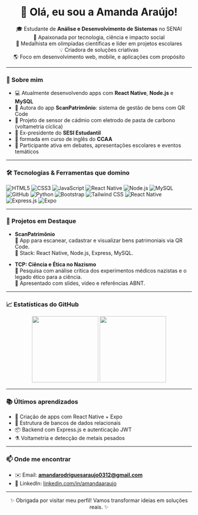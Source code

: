 <h1 align="center">👋 Olá, eu sou a Amanda Araújo!</h1>

<p align="center">
🎓 Estudante de <strong>Análise e Desenvolvimento de Sistemas</strong> no SENAI<br>
🧪 Apaixonada por tecnologia, ciência e impacto social<br>
🏅 Medalhista em olimpíadas científicas e líder em projetos escolares<br>
💡 Criadora de soluções criativas</strong><br>
🌎 Foco em desenvolvimento web, mobile, e aplicações com propósito
</p>

---

### 🧠 Sobre mim

- 💻 Atualmente desenvolvendo apps com **React Native**, **Node.js** e **MySQL**
- 📱 Autora do app **ScanPatrimônio**: sistema de gestão de bens com QR Code
- 🔬 Projeto de sensor de cádmio com eletrodo de pasta de carbono (voltametria cíclica)
- 🧭 Ex-presidente do **SESI Estudantil**
- 📢 formada em curso de inglês do **CCAA**
- 🎤 Participante ativa em debates, apresentações escolares e eventos temáticos

---

### 🛠️ Tecnologias & Ferramentas que domino

![HTML5](https://img.shields.io/badge/HTML5-E34F26?style=for-the-badge&logo=html5&logoColor=white)
![CSS3](https://img.shields.io/badge/CSS3-1572B6?style=for-the-badge&logo=css3)
![JavaScript](https://img.shields.io/badge/JavaScript-F7DF1E?style=for-the-badge&logo=javascript&logoColor=black)
![React Native](https://img.shields.io/badge/React%20Native-61DAFB?style=for-the-badge&logo=react)
![Node.js](https://img.shields.io/badge/Node.js-339933?style=for-the-badge&logo=node-dot-js&logoColor=white)
![MySQL](https://img.shields.io/badge/MySQL-00758F?style=for-the-badge&logo=mysql&logoColor=white)
![GitHub](https://img.shields.io/badge/GitHub-181717?style=for-the-badge&logo=github)
![Python](https://img.shields.io/badge/Python-3776AB?style=for-the-badge&logo=python&logoColor=white)
![Bootstrap](https://img.shields.io/badge/Bootstrap-7952B3?style=for-the-badge&logo=bootstrap&logoColor=white)
![Tailwind CSS](https://img.shields.io/badge/TailwindCSS-38B2AC?style=for-the-badge&logo=tailwind-css&logoColor=white)
![React Native](https://img.shields.io/badge/React_Native-61DAFB?style=for-the-badge&logo=react)
![Express.js](https://img.shields.io/badge/Express.js-000000?style=for-the-badge&logo=express&logoColor=white)
![Expo](https://img.shields.io/badge/Expo-000020?style=for-the-badge&logo=expo&logoColor=white)

---

### 🚀 Projetos em Destaque

- **ScanPatrimônio**  
  📲 App para escanear, cadastrar e visualizar bens patrimoniais via QR Code.  
  🔧 Stack: React Native, Node.js, Express, MySQL.

- **TCP: Ciência e Ética no Nazismo**  
  📘 Pesquisa com análise crítica dos experimentos médicos nazistas e o legado ético para a ciência.  
  📄 Apresentado com slides, vídeo e referências ABNT.

---

### 📈 Estatísticas do GitHub

<p align="center">
  <img height="180em" src="https://github-readme-stats.vercel.app/api?username=amandaaraujo&show_icons=true&theme=tokyonight&count_private=true"/>
  <img height="180em" src="https://github-readme-stats.vercel.app/api/top-langs/?username=amandaaraujo&layout=compact&langs_count=8&theme=tokyonight"/>
</p>

---

### 📚 Últimos aprendizados

- 📲 Criação de apps com React Native + Expo  
- 🧠 Estrutura de bancos de dados relacionais  
- 📦 Backend com Express.js e autenticação JWT  
- ⚗️ Voltametria e detecção de metais pesados  

---

### 📫 Onde me encontrar

- ✉️ Email: **amandarodriguesaraujo0312@gmail.com**
- 💼 LinkedIn: [linkedin.com/in/amandaaraujo](https://linkedin.com/in/amandaaraujo)

---

<p align="center">
✨ Obrigada por visitar meu perfil! Vamos transformar ideias em soluções reais. ✨
</p>
